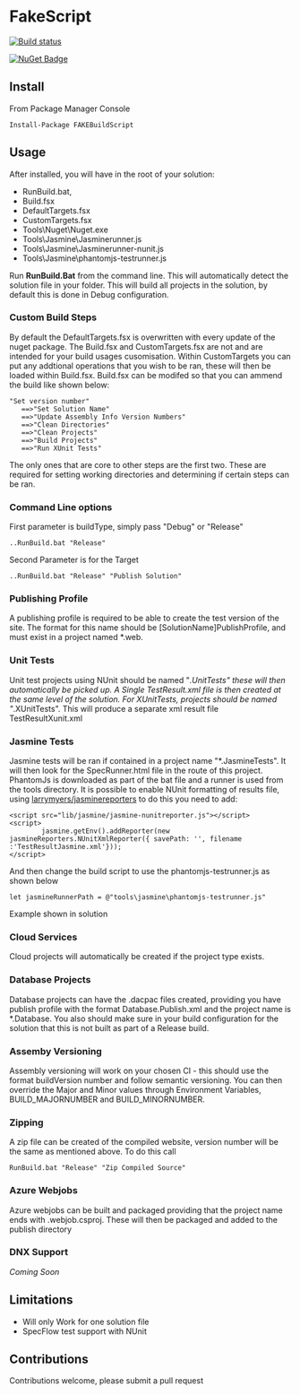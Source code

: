 # FakeScript      

[![Build status](https://ci.appveyor.com/api/projects/status/dd41b1ebr4ctap4r/branch/master?svg=true)](https://ci.appveyor.com/project/dashton82/fakescript/branch/master)

[![NuGet Badge](https://buildstats.info/nuget/FAKEBuildScript)](https://www.nuget.org/packages/FAKEBuildScript)

## Install

From Package Manager Console
````
Install-Package FAKEBuildScript
````
## Usage

After installed, you will have in the root of your solution: 

- RunBuild.bat, 
- Build.fsx 
- DefaultTargets.fsx
- CustomTargets.fsx
- Tools\Nuget\Nuget.exe
- Tools\Jasmine\Jasminerunner.js
- Tools\Jasmine\Jasminerunner-nunit.js
- Tools\Jasmine\phantomjs-testrunner.js

Run __RunBuild.Bat__ from the command line. This will automatically detect the solution file in your folder. This will build all projects in the solution, by default this is done in Debug configuration.


### Custom Build Steps
By default the DefaultTargets.fsx is overwritten with every update of the nuget package. The Build.fsx and CustomTargets.fsx are not and are intended for your build usages cusomisation. Within CustomTargets you can put any addtional operations that you wish to be ran, these will then be loaded within Build.fsx. Build.fsx can be modifed so that you can ammend the build like shown below:
```
"Set version number"
   ==>"Set Solution Name"
   ==>"Update Assembly Info Version Numbers"
   ==>"Clean Directories" 
   ==>"Clean Projects"
   ==>"Build Projects"
   ==>"Run XUnit Tests"
```
The only ones that are core to other steps are the first two. These are required for setting working directories and determining if certain steps can be ran.


### Command Line options
First parameter is buildType, simply pass "Debug" or "Release"

````
..RunBuild.bat "Release"
````
Second Parameter is for the Target
````
..RunBuild.bat "Release" "Publish Solution"
````

### Publishing Profile
A publishing profile is required to be able to create the test version of the site. The format for this name should be [SolutionName]PublishProfile, and must exist in a project named *.web.

### Unit Tests
Unit test projects using NUnit should be named "*.UnitTests" these will then automatically be picked up. A Single TestResult.xml file is then created at the same level of the solution. For XUnitTests, projects should be named "*.XUnitTests". This will produce a separate xml result file TestResultXunit.xml

### Jasmine Tests
Jasmine tests will be ran if contained in a project name "*.JasmineTests". It will then look for the SpecRunner.html file in the route of this project. PhantomJs is downloaded as part of the bat file and a runner is used from the tools directory. It is possible to enable NUnit formatting of results file, using [larrymyers/jasminereporters](https://github.com/larrymyers/jasmine-reporters) to do this you need to add:

```
<script src="lib/jasmine/jasmine-nunitreporter.js"></script>
<script>
        jasmine.getEnv().addReporter(new jasmineReporters.NUnitXmlReporter({ savePath: '', filename :'TestResultJasmine.xml'}));
</script>
```

And then change the build script to use the phantomjs-testrunner.js as shown below
```
let jasmineRunnerPath = @"tools\jasmine\phantomjs-testrunner.js"
```
Example shown in solution

### Cloud Services
Cloud projects will automatically be created if the project type exists.

### Database Projects
Database projects can have the .dacpac files created, providing you have publish profile with the format Database.Publish.xml and the project name is *.Database. You also should make sure in your build configuration for the solution that this is not built as part of a Release build.

### Assemby Versioning
Assembly versioning will work on your chosen CI - this should use the format buildVersion number and follow semantic versioning. You can then override the Major and Minor values through Environment Variables, BUILD_MAJORNUMBER and BUILD_MINORNUMBER.

### Zipping
A zip file can be created of the compiled website, version number will be the same as mentioned above. To do this call 
```
RunBuild.bat "Release" "Zip Compiled Source"
```

### Azure Webjobs
Azure webjobs can be built and packaged providing that the project name ends with .webjob.csproj. These will then be packaged and added to the publish directory

### DNX Support
_Coming Soon_

## Limitations

* Will only Work for one solution file
* SpecFlow test support with NUnit

## Contributions

Contributions welcome, please submit a pull request
